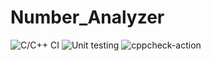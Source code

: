 # Number_Analyzer

![C/C++ CI](https://github.com/stepin105111/Number_Analyzer/workflows/C/C++%20CI/badge.svg)
![Unit testing](https://github.com/stepin105111/Number_Analyzer/workflows/Unit%20testing/badge.svg)
![cppcheck-action](https://github.com/stepin105111/Number_Analyzer/workflows/cppcheck-action/badge.svg)

